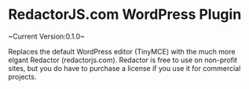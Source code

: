# RedactorJS.com WordPress Plugin #

~Current Version:0.1.0~

Replaces the default WordPress editor (TinyMCE) with the much more elgant Redactor (redactorjs.com). Redactor is free to use on non-profit sites, but you do have to purchase a license if you use it for commercial projects.